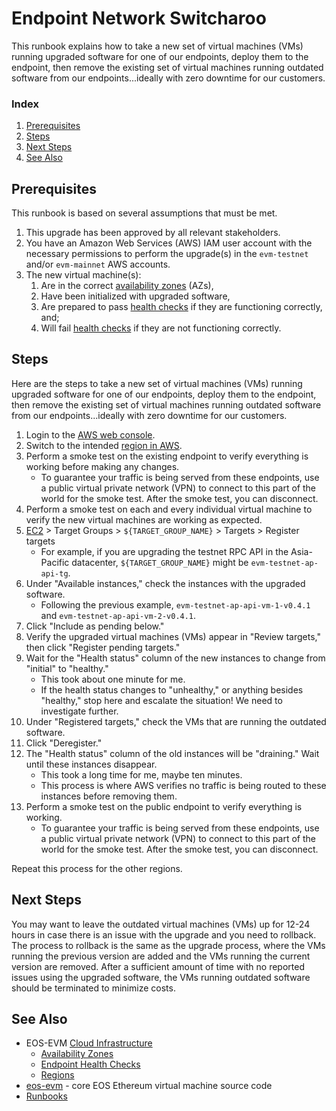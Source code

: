 # Endpoint Network Switcharoo
This runbook explains how to take a new set of virtual machines (VMs) running upgraded software for one of our endpoints, deploy them to the endpoint, then remove the existing set of virtual machines running outdated software from our endpoints...ideally with zero downtime for our customers.

### Index
1. [Prerequisites](#prerequisites)
1. [Steps](#steps)
1. [Next Steps](#next-steps)
1. [See Also](#see-also)

## Prerequisites
This runbook is based on several assumptions that must be met.
1. This upgrade has been approved by all relevant stakeholders.
1. You have an Amazon Web Services (AWS) IAM user account with the necessary permissions to perform the upgrade(s) in the `evm-testnet` and/or `evm-mainnet` AWS accounts.
1. The new virtual machine(s):
    1. Are in the correct [availability zones](https://github.com/eosnetworkfoundation/eos-evm-internal/blob/main/cloud/aws-region.md) (AZs),
    1. Have been initialized with upgraded software,
    1. Are prepared to pass [health checks](../endpoint-health-checks.md) if they are functioning correctly, and;
    1. Will fail [health checks](../endpoint-health-checks.md) if they are not functioning correctly.

## Steps
Here are the steps to take a new set of virtual machines (VMs) running upgraded software for one of our endpoints, deploy them to the endpoint, then remove the existing set of virtual machines running outdated software from our endpoints...ideally with zero downtime for our customers.
1. Login to the [AWS web console](https://console.aws.amazon.com).
1. Switch to the intended [region in AWS](https://github.com/eosnetworkfoundation/eos-evm-internal/blob/main/cloud/aws-region.md).
1. Perform a smoke test on the existing endpoint to verify everything is working before making any changes.
    - To guarantee your traffic is being served from these endpoints, use a public virtual private network (VPN) to connect to this part of the world for the smoke test. After the smoke test, you can disconnect.
1. Perform a smoke test on each and every individual virtual machine to verify the new virtual machines are working as expected.
1. [EC2](https://console.aws.amazon.com/ec2/home) > Target Groups > `${TARGET_GROUP_NAME}` > Targets > Register targets
    - For example, if you are upgrading the testnet RPC API in the Asia-Pacific datacenter, `${TARGET_GROUP_NAME}` might be `evm-testnet-ap-api-tg`.
1. Under "Available instances," check the instances with the upgraded software.
    - Following the previous example, `evm-testnet-ap-api-vm-1-v0.4.1` and `evm-testnet-ap-api-vm-2-v0.4.1`.
1. Click "Include as pending below."
1. Verify the upgraded virtual machines (VMs) appear in "Review targets," then click "Register pending targets."
1. Wait for the "Health status" column of the new instances to change from "initial" to "healthy."
	- This took about one minute for me.
	- If the health status changes to "unhealthy," or anything besides "healthy," stop here and escalate the situation! We need to investigate further.
1. Under "Registered targets," check the VMs that are running the outdated software.
1. Click "Deregister."
1. The "Health status" column of the old instances will be "draining." Wait until these instances disappear.
	- This took a long time for me, maybe ten minutes.
	- This process is where AWS verifies no traffic is being routed to these instances before removing them.
1. Perform a smoke test on the public endpoint to verify everything is working.
    - To guarantee your traffic is being served from these endpoints, use a public virtual private network (VPN) to connect to this part of the world for the smoke test. After the smoke test, you can disconnect.

Repeat this process for the other regions.

## Next Steps
You may want to leave the outdated virtual machines (VMs) up for 12-24 hours in case there is an issue with the upgrade and you need to rollback. The process to rollback is the same as the upgrade process, where the VMs running the previous version are added and the VMs running the current version are removed. After a sufficient amount of time with no reported issues using the upgraded software, the VMs running outdated software should be terminated to minimize costs.

## See Also
- EOS-EVM [Cloud Infrastructure](https://github.com/eosnetworkfoundation/eos-evm-internal/blob/main/cloud/README.md)
    - [Availability Zones](https://github.com/eosnetworkfoundation/eos-evm-internal/blob/main/cloud/aws-region.md)
    - [Endpoint Health Checks](../endpoint-health-checks.md)
    - [Regions](https://github.com/eosnetworkfoundation/eos-evm-internal/blob/main/cloud/aws-region.md)
- [eos-evm](https://github.com/eosnetworkfoundation/eos-evm) - core EOS Ethereum virtual machine source code
- [Runbooks](./README.md)
